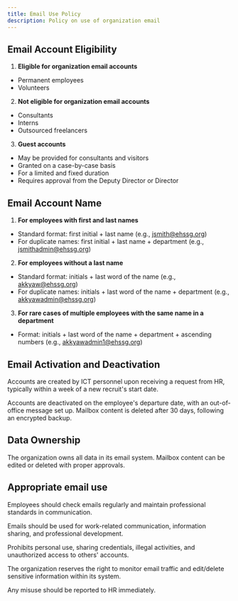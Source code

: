 ```yaml
---
title: Email Use Policy
description: Policy on use of organization email
---
```

## Email Account Eligibility
1. **Eligible for organization email accounts**
* Permanent employees
* Volunteers
2. **Not eligible for organization email accounts**
* Consultants
* Interns
* Outsourced freelancers
3. **Guest accounts**
* May be provided for consultants and visitors
* Granted on a case-by-case basis
* For a limited and fixed duration
* Requires approval from the Deputy Director or Director

## Email Account Name

1. **For employees with first and last names**
* Standard format: first initial + last name (e.g., jsmith@ehssg.org)
* For duplicate names: first initial + last name + department (e.g., jsmithadmin@ehssg.org)
2. **For employees without a last name**
* Standard format: initials + last word of the name (e.g., akkyaw@ehssg.org)
* For duplicate names: initials + last word of the name + department (e.g., akkyawadmin@ehssg.org)
3. **For rare cases of multiple employees with the same name in a department**
* Format: initials + last word of the name + department + ascending numbers (e.g., akkyawadmin1@ehssg.org)

## Email Activation and Deactivation
Accounts are created by ICT personnel upon receiving a request from HR, typically within a week of a new recruit's start date.

Accounts are deactivated on the employee's departure date, with an out-of-office message set up. Mailbox content is deleted after 30 days, following an encrypted backup.

## Data Ownership
The organization owns all data in its email system. Mailbox content can be edited or deleted with proper approvals.

## Appropriate email use
Employees should check emails regularly and maintain professional standards in communication.

Emails should be used for work-related communication, information sharing, and professional development.

Prohibits personal use, sharing credentials, illegal activities, and unauthorized access to others' accounts.

The organization reserves the right to monitor email traffic and edit/delete sensitive information within its system.

Any misuse should be reported to HR immediately.